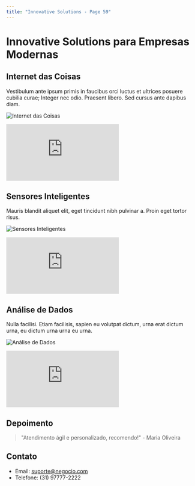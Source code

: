 ```yaml
---
title: "Innovative Solutions - Page 59"
---
```


# Innovative Solutions para Empresas Modernas

## Internet das Coisas
Vestibulum ante ipsum primis in faucibus orci luctus et ultrices posuere cubilia curae; Integer nec odio. Praesent libero. Sed cursus ante dapibus diam.

![Internet das Coisas](https://source.unsplash.com/800x400/?iot,technology,devices,2804)
<iframe class="w-full h-64 object-cover rounded-lg shadow-lg my-4" src="https://www.youtube.com/embed/ejubeppy9mc" frameborder="0" allowfullscreen></iframe>

## Sensores Inteligentes
Mauris blandit aliquet elit, eget tincidunt nibh pulvinar a. Proin eget tortor risus.

![Sensores Inteligentes](https://source.unsplash.com/800x400/?smart,sensor,technology,8877)
<iframe class="w-full h-64 object-cover rounded-lg shadow-lg my-4" src="https://www.youtube.com/embed/XT35XdL0frc" frameborder="0" allowfullscreen></iframe>

## Análise de Dados
Nulla facilisi. Etiam facilisis, sapien eu volutpat dictum, urna erat dictum urna, eu dictum urna urna eu urna.

![Análise de Dados](https://source.unsplash.com/800x400/?data,analytics,computer,5009)
<iframe class="w-full h-64 object-cover rounded-lg shadow-lg my-4" src="https://www.youtube.com/embed/l3Ea_hq9vW4" frameborder="0" allowfullscreen></iframe>

## Depoimento
> "Atendimento ágil e personalizado, recomendo!" - Maria Oliveira

## Contato
- Email: suporte@negocio.com
- Telefone: (31) 97777-2222
